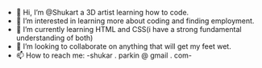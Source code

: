 - 👋 Hi, I’m @Shukart a 3D artist learning how to code.
- 👀 I’m interested in learning more about coding and finding employment.
- 🌱 I’m currently learning HTML and CSS(i have a strong fundamental understanding of both)
- 💞️ I’m looking to collaborate on anything that will get my feet wet.
- 📫 How to reach me: -shukar . parkin @ gmail . com-

<!---
Shukart/Shukart is a ✨ special ✨ repository because its `README.md` (this file) appears on your GitHub profile.
You can click the Preview link to take a look at your changes.
--->
